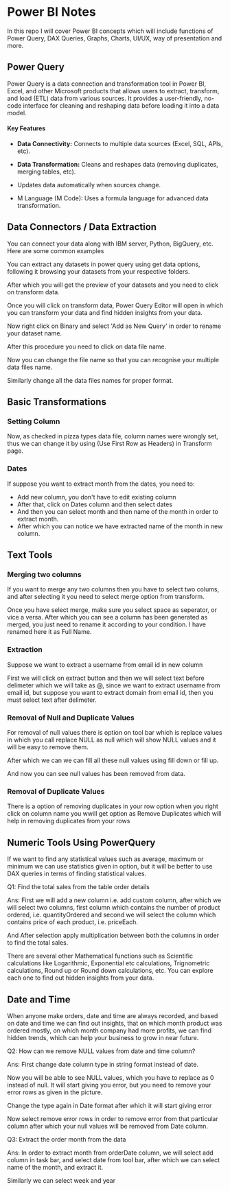 <H1>Power BI Notes</H1>
<p>In this repo I will cover Power BI concepts which will include functions of Power Query, DAX Queries, Graphs, Charts, UI/UX, way of presentation and more.</p>

<H2>Power Query</H2>
<p>Power Query is a data connection and transformation tool in Power BI, Excel, and other Microsoft products that allows users to extract, transform, and load (ETL) data from various sources. 
It provides a user-friendly, no-code interface for cleaning and reshaping data before loading it into a data model.</p>

<h4>Key Features</h4>
<ul>
  <li><p><b>Data Connectivity:</b> Connects to multiple data sources (Excel, SQL, APIs, etc).</p></li>
  <li><p><b>Data Transformation:</b> Cleans and reshapes data (removing duplicates, merging tables, etc).</p></li>
  <li><p>Updates data automatically when sources change.</p></li>
  <li><p>M Language (M Code):</b> Uses a formula language for advanced data transformation.</p></li>
</ul>

<H2>Data Connectors / Data Extraction</H2>

<p>You can connect your data along with IBM server, Python, BigQuery, etc.
Here are some common examples</p>

<p>You can extract any datasets in power query using get data options, following it browsing your datasets from your respective folders.</p>

<p>After which you will get the preview of your datasets and you need to click on transform data.</p>
<p>Once you will click on transform data, Power Query Editor will open in which you can transform your data and find hidden insights from your data.</p>

<p>Now right click on Binary and select 'Add as New Query' in order to rename your dataset name.</p>

<p>After this procedure you need to click on data file name.</p>

<p>Now you can change the file name so that you can recognise your multiple data files name.</p>

<p>Similarly change all the data files names for proper format.</p>

<h2>Basic Transformations</h2>

<h3>Setting Column</h3>

<p>Now, as checked in pizza types data file, column names were wrongly set, thus we can change it by using (Use First Row as Headers) in Transform page.</p>

<h3>Dates</h3>

<p>If suppose you want to extract month from the dates, you need to:
<ul>
<li>Add new column, you don't have to edit existing column</li>
<li>After that, click on Dates column and then select dates</li>
<li>And then you can select month and then name of the month in order to extract month.</li>
<li>After which you can notice we have extracted name of the month in new column.</li></ul></p>

<h2>Text Tools</h2>
<h3>Merging two columns</h3>
<p>If you want to merge any two columns then you have to select two colums, and after selecting it you need to select merge option from transform.</p>

<p>Once you have select merge, make sure you select space as seperator, or vice a versa.
After which you can see a column has been generated as merged, you just need to rename it according to your condition. I have renamed here it as Full Name.</p>

<h3>Extraction</h3>
<p>Suppose we want to extract a username from email id in new column<p>

<p>First we will click on extract button and then we will select text before delimeter which we will take as @, since we want to extract username from email id, but suppose you want to extract domain from email id, then you must select text after delimeter.<p>

<h3>Removal of Null and Duplicate Values</h3>

<p>For removal of null values there is option on tool bar which is replace values in which you call replace NULL as null which will show NULL values and it will be easy to remove them.

<p>After which we can we can fill all these null values using fill down or fill up.

<p> And now you can see null values has been removed from data.</p>

<h3>Removal of Duplicate Values</h3>

<p>There is a option of removing duplicates in your row option when you right click on column name you wwill get option as Remove Duplicates which will help in removing duplicates from your rows</p>

<h2>Numeric Tools Using PowerQuery</h2>

<p>If we want to find any statistical values such as average, maximum or minimum we can use statistics given in option, but it will be better to use DAX queries in terms of finding statistical values.</p>

<p>Q1: Find the total sales from the table order details</p>

<p>Ans: First we will add a new column i.e. add custom column, after which we will select two columns, first column which contains the number of product ordered, i.e. quantityOrdered and second we will select the column which contains price of each product, i.e. priceEach.</p>

<p>And After selection apply multiplication between both the columns in order to find the total sales.</p>

<p>There are several other Mathematical functions such as Scientific calculations like Logarithmic, Exponential etc calculations, Trignometric calculations, Round up or Round down calculations, etc. You can explore each one to find out hidden insights from your data.</p>

<h2>Date and Time</h2>

<p>When anyone make orders, date and time are always recorded, and based on date and time we can find out insights, that on which month product was ordered mostly, on which month company had more profits, we can find hidden trends, which can help your business to grow in near future.</p>

<p>Q2: How can we remove NULL values from date and time column?</p>

<p>Ans: First change date column type in string format instead of date.</p>

<p> Now you will be able to see NULL values, which you have to replace as 0 instead of null. It will start giving you error, but you need to remove your error rows as given in the picture.</p>

<p> Change the type again in Date format after which it will start giving error</p>

<p>Now select remove error rows in order to remove error from that particular column after which your null values will be removed from Date column.<p>

<p>Q3: Extract the order month from the data</p>

<p>Ans: In order to extract month from orderDate column, we will select add column in task bar, and select date from tool bar, after which we can select name of the month, and extract it.</p>

<p> Similarly we can select week and year</p>